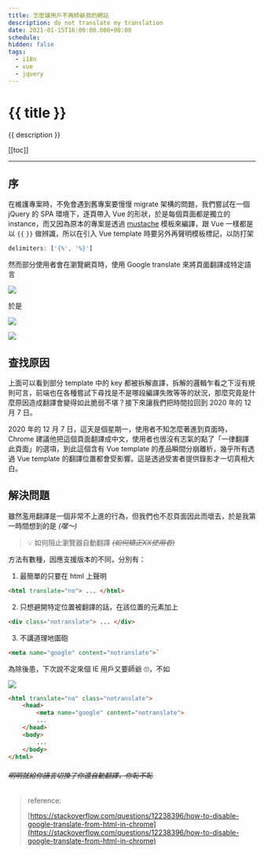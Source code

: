 ```yaml
---
title: 怎麼讓用戶不再師爺我的網站
description: do not translate my translation
date: 2021-01-15T16:00:00.000+08:00
schedule:
hidden: false
tags:
  - i18n
  - vue
  - jquery
---
```


# {{ title }}

{{ description }}

[[toc]]

---

## 序

在維護專案時，不免會遇到舊專案要慢慢 migrate 架構的問題，我們嘗試在一個 jQuery 的 SPA 環境下，逐頁帶入 Vue 的形狀，於是每個頁面都是獨立的 instance，而又因為原本的專案是透過 [mustache](https://github.com/janl/mustache.js/) 模板來編譯，跟 Vue 一樣都是以 `{{` `}}` 做辨識，所以在引入 Vue template 時要另外再聲明模板標記，以防打架
```jsx
delimiters: ['{%', '%}']
```

然而部分使用者會在瀏覽網頁時，使用 Google translate 來將頁面翻譯成特定語言

![](https://www.notion.so/image/https%3A%2F%2Fs3-us-west-2.amazonaws.com%2Fsecure.notion-static.com%2F204db8fd-cb5f-4315-ab5f-145ea9691f6c%2FUntitled.png?id=c95a56ca-d5b9-4c5f-a5db-f6852931ed6c&table=block&spaceId=97e46578-ab72-4131-b5e5-cf4f9a6129f1&width=550&userId=dc5218bd-bd61-4da3-8a7d-f9791b956c76&cache=v2)

於是

![](https://www.notion.so/image/https%3A%2F%2Fs3-us-west-2.amazonaws.com%2Fsecure.notion-static.com%2F6163057e-1910-488e-ad8b-7276cebe2f4a%2FUntitled.png?id=c9966dc2-eade-4af2-bc9b-fb93853dd4ed&table=block&spaceId=97e46578-ab72-4131-b5e5-cf4f9a6129f1&width=1690&userId=dc5218bd-bd61-4da3-8a7d-f9791b956c76&cache=v2)

![](https://img.jinghooo.com/upload/20200421/553295fb06a24f80b20dc4d4dce4c80d.jpg)


## 查找原因

上面可以看到部分 template 中的 key 都被拆解直譯，拆解的邏輯乍看之下沒有規則可言，前端也在各種嘗試下尋找是不是哪段編譯失敗等等的狀況，那麼究竟是什麼原因造成翻譯會變得如此脆弱不堪？接下來讓我們把時間拉回到 2020 年的 12 月 7 日。

2020 年的 12 月 7 日，這天是個星期一，使用者不知怎麼著進到頁面時，Chrome 建議他把這個頁面翻譯成中文，使用者也很沒有志氣的點了「一律翻譯此頁面」的選項，到此這個含有 Vue template 的產品瞬間分崩離析，幾乎所有透過 Vue template 的翻譯位置都會受影響。這是透過受害者提供錄影才一切真相大白。


## 解決問題

雖然濫用翻譯是一個非常不上進的行為，但我們也不忍頁面因此而壞去，於是我第一時間想到的是 *(噹～)*

> 💡 如何阻止瀏覽器自動翻譯 *~~(如何矯正XX使用者)~~*

方法有數種，因應支援版本的不同，分別有：

1. 最簡單的只要在 html 上聲明
```html
<html translate="no"> ... </html>
```
2. 只想避開特定位置被翻譯的話，在該位置的元素加上
```html
<div class="notranslate"> ... </div>
```
3. 不講道理地圖砲
```html
<meta name="google" content="notranslate">`
```

為除後患，下次說不定來個 IE 用戶又要師爺 🙄，不如

![](https://www.notion.so/image/https%3A%2F%2Fs3-us-west-2.amazonaws.com%2Fsecure.notion-static.com%2F6d09fcd0-869f-4a37-af62-997651a4b2a6%2FUntitled.png?id=c6714083-e681-48cf-947d-eab425e50fe6&table=block&spaceId=97e46578-ab72-4131-b5e5-cf4f9a6129f1&width=700&userId=dc5218bd-bd61-4da3-8a7d-f9791b956c76&cache=v2)

```html
<html translate="no" class="notranslate">
	<head>
		<meta name="google" content="notranslate">
		...
	</head>
	<body>
		...
	</body>
</html>
```

###### *~~明明就給你語言切換了你還自動翻譯，你恥不恥~~*

> reference:<br>
>
> [https://stackoverflow.com/questions/12238396/how-to-disable-google-translate-from-html-in-chrome](https://stackoverflow.com/questions/12238396/how-to-disable-google-translate-from-html-in-chrome)